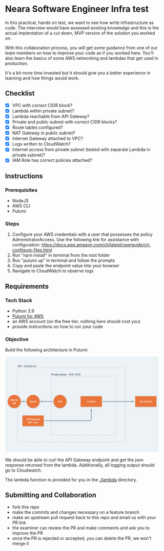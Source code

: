 # Neara Software Engineer Infra test

In this practical, hands on test, we want to see how write infrastructure as code. The interview would have assessed existing knowledge and this is the actual implentation of a cut down, MVP version of the solution you worked on.

With this collaboration process, you will get some guidance from one of our team members on how to improve your code as if you worked here. You'll also learn the basics of some AWS networking and lambdas that get used in production.

It's a bit more time invested but it should give you a better experience in learning and how things would work.

## Checklist

- [x] VPC with correct CIDR block?
- [x] Lambda within private subnet?
- [x] Lambda reachable from API Gateway?
- [x] Private and public subnet with correct CIDR blocks?
- [x] Route tables configured?
- [x] NAT Gateway in public subnet?
- [x] Internet Gateway attached to VPC?
- [x] Logs written to CloudWatch?
- [x] Internet access from private subnet (tested with separate Lambda in private subnet)?
- [x] IAM Role has correct policies attached?

## Instructions

### Prerequisites

- NodeJS
- AWS CLI
- Pulumi

### Steps

1. Configure your AWS credentials with a user that possesses the policy AdministratorAccess. Use the following link for assistance with configuration: https://docs.aws.amazon.com/cli/latest/userguide/cli-configure-files.html
2. Run "npm install" in terminal from the root folder
3. Run "pulumi up" in terminal and follow the prompts
4. Copy and paste the endpoint value into your browser
5. Navigate to CloudWatch to observe logs

## Requirements

### Tech Stack

- Python 3.9
- [Pulumi for AWS](https://www.pulumi.com/docs/get-started/aws/)
- an AWS account (on the free tier, nothing here should cost you)
- provide instructions on how to run your code

### Objective

Build the following architecture in Pulumi:

![architecture](./architecture.png)

We should be able to curl the API Gateway endpoint and get the json response returned from the lambda. Additionally, all logging output should go to Cloudwatch.

The lambda function is provided for you in the [./lambda](./lambda/) directory.

## Submitting and Collaboration

- fork this repo
- make the commits and changes necessary on a feature branch
- make an upstream pull request back to this repo and email us with your PR link
- the examiner can review the PR and make comments and ask you to improve the PR
- once the PR is rejected or accepted, you can delete the PR, we won't merge it
